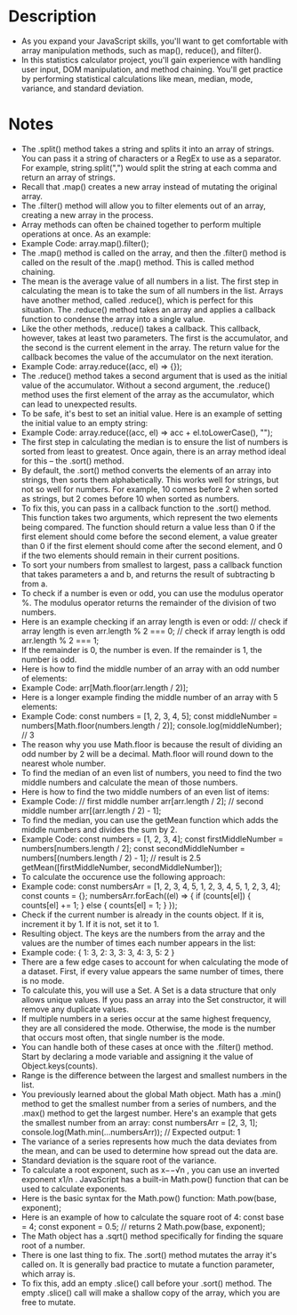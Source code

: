 # Description

- As you expand your JavaScript skills, you'll want to get comfortable with array manipulation methods, such as map(), reduce(), and filter().
- In this statistics calculator project, you'll gain experience with handling user input, DOM manipulation, and method chaining. You'll get practice by performing statistical calculations like mean, median, mode, variance, and standard deviation.

# Notes

- The .split() method takes a string and splits it into an array of strings. You can pass it a string of characters or a RegEx to use as a separator. For example, string.split(",") would split the string at each comma and return an array of strings.
- Recall that .map() creates a new array instead of mutating the original array.
- The .filter() method will allow you to filter elements out of an array, creating a new array in the process.
- Array methods can often be chained together to perform multiple operations at once. As an example:
- Example Code: array.map().filter();
- The .map() method is called on the array, and then the .filter() method is called on the result of the .map() method. This is called method chaining.
- The mean is the average value of all numbers in a list. The first step in calculating the mean is to take the sum of all numbers in the list. Arrays have another method, called .reduce(), which is perfect for this situation. The .reduce() method takes an array and applies a callback function to condense the array into a single value.
- Like the other methods, .reduce() takes a callback. This callback, however, takes at least two parameters. The first is the accumulator, and the second is the current element in the array. The return value for the callback becomes the value of the accumulator on the next iteration.
- Example Code: array.reduce((acc, el) => {});
- The .reduce() method takes a second argument that is used as the initial value of the accumulator. Without a second argument, the .reduce() method uses the first element of the array as the accumulator, which can lead to unexpected results.
- To be safe, it's best to set an initial value. Here is an example of setting the initial value to an empty string:
- Example Code: array.reduce((acc, el) => acc + el.toLowerCase(), "");
- The first step in calculating the median is to ensure the list of numbers is sorted from least to greatest. Once again, there is an array method ideal for this – the .sort() method.
- By default, the .sort() method converts the elements of an array into strings, then sorts them alphabetically. This works well for strings, but not so well for numbers. For example, 10 comes before 2 when sorted as strings, but 2 comes before 10 when sorted as numbers.
- To fix this, you can pass in a callback function to the .sort() method. This function takes two arguments, which represent the two elements being compared. The function should return a value less than 0 if the first element should come before the second element, a value greater than 0 if the first element should come after the second element, and 0 if the two elements should remain in their current positions.
- To sort your numbers from smallest to largest, pass a callback function that takes parameters a and b, and returns the result of subtracting b from a.
- To check if a number is even or odd, you can use the modulus operator %. The modulus operator returns the remainder of the division of two numbers.
- Here is an example checking if an array length is even or odd:
  // check if array length is even
  arr.length % 2 === 0;
  // check if array length is odd
  arr.length % 2 === 1;
- If the remainder is 0, the number is even. If the remainder is 1, the number is odd.
- Here is how to find the middle number of an array with an odd number of elements:
- Example Code:
  arr[Math.floor(arr.length / 2)];
- Here is a longer example finding the middle number of an array with 5 elements:
- Example Code:
  const numbers = [1, 2, 3, 4, 5];
  const middleNumber = numbers[Math.floor(numbers.length / 2)];
  console.log(middleNumber); // 3
- The reason why you use Math.floor is because the result of dividing an odd number by 2 will be a decimal. Math.floor will round down to the nearest whole number.
- To find the median of an even list of numbers, you need to find the two middle numbers and calculate the mean of those numbers.
- Here is how to find the two middle numbers of an even list of items:
- Example Code:
  // first middle number
  arr[arr.length / 2];
  // second middle number
  arr[(arr.length / 2) - 1];
- To find the median, you can use the getMean function which adds the middle numbers and divides the sum by 2.
- Example Code:
  const numbers = [1, 2, 3, 4];
  const firstMiddleNumber = numbers[numbers.length / 2];
  const secondMiddleNumber = numbers[(numbers.length / 2) - 1];
  // result is 2.5
  getMean([firstMiddleNumber, secondMiddleNumber]);
- To calculate the occurence use the following approach:
- Example code:
  const numbersArr = [1, 2, 3, 4, 5, 1, 2, 3, 4, 5, 1, 2, 3, 4];
  const counts = {};
  numbersArr.forEach((el) => {
  if (counts[el]) {
  counts[el] += 1;
  } else {
  counts[el] = 1;
  }
  });
- Check if the current number is already in the counts object. If it is, increment it by 1. If it is not, set it to 1.
- Resulting object. The keys are the numbers from the array and the values are the number of times each number appears in the list:
- Example code:
  { 1: 3, 2: 3, 3: 3, 4: 3, 5: 2 }
- There are a few edge cases to account for when calculating the mode of a dataset. First, if every value appears the same number of times, there is no mode.
- To calculate this, you will use a Set. A Set is a data structure that only allows unique values. If you pass an array into the Set constructor, it will remove any duplicate values.
- If multiple numbers in a series occur at the same highest frequency, they are all considered the mode. Otherwise, the mode is the number that occurs most often, that single number is the mode.
- You can handle both of these cases at once with the .filter() method. Start by declaring a mode variable and assigning it the value of Object.keys(counts).
- Range is the difference between the largest and smallest numbers in the list.
- You previously learned about the global Math object. Math has a .min() method to get the smallest number from a series of numbers, and the .max() method to get the largest number. Here's an example that gets the smallest number from an array:
  const numbersArr = [2, 3, 1];
  console.log(Math.min(...numbersArr));
  // Expected output: 1
- The variance of a series represents how much the data deviates from the mean, and can be used to determine how spread out the data are.
- Standard deviation is the square root of the variance.
- To calculate a root exponent, such as x−−√n
  , you can use an inverted exponent x1/n
  . JavaScript has a built-in Math.pow() function that can be used to calculate exponents.
- Here is the basic syntax for the Math.pow() function:
  Math.pow(base, exponent);
- Here is an example of how to calculate the square root of 4:
  const base = 4;
  const exponent = 0.5;
  // returns 2
  Math.pow(base, exponent);
- The Math object has a .sqrt() method specifically for finding the square root of a number.
- There is one last thing to fix. The .sort() method mutates the array it's called on. It is generally bad practice to mutate a function parameter, which array is.
- To fix this, add an empty .slice() call before your .sort() method. The empty .slice() call will make a shallow copy of the array, which you are free to mutate.